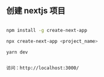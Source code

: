 ## 创建 nextjs 项目

```bash

npm install -g create-next-app

npx create-next-app <project_name>

yarn dev


访问：http://localhost:3000/
```
